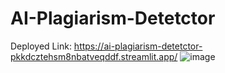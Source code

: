 # AI-Plagiarism-Detetctor
Deployed Link: https://ai-plagiarism-detetctor-pkkdcztehsm8nbatveqddf.streamlit.app/
![image](https://github.com/PrathamKumar125/AI-Plagiarism-Detetctor/assets/115283906/5967cb72-f843-431a-a609-c06be40e3147)

